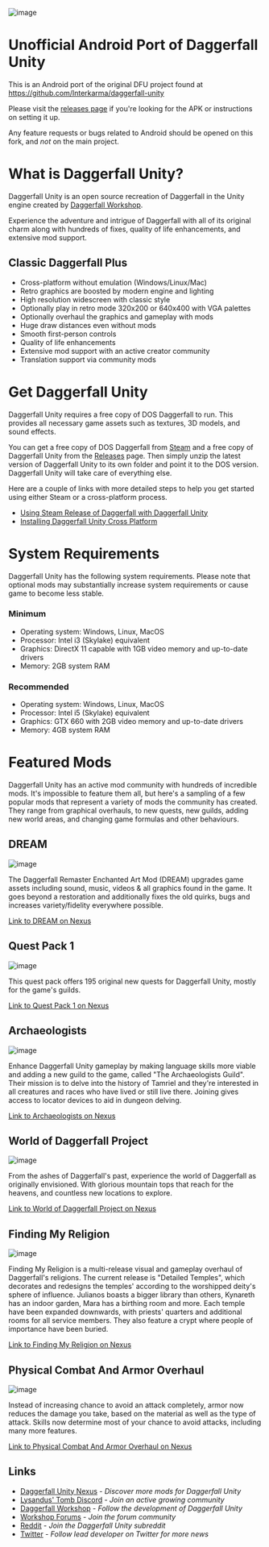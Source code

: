![image](https://github.com/Interkarma/daggerfall-unity/assets/10426244/4f176f9d-6332-47b3-a4d7-317ed8d6b38b)

# Unofficial Android Port of Daggerfall Unity

This is an Android port of the original DFU project found at https://github.com/Interkarma/daggerfall-unity

Please visit the [releases page](https://github.com/Vwing/daggerfall-unity-android/releases) if you're looking for the APK or instructions on setting it up.

Any feature requests or bugs related to Android should be opened on this fork, and *not* on the main project.

# What is Daggerfall Unity?

Daggerfall Unity is an open source recreation of Daggerfall in the Unity engine created by [Daggerfall Workshop](http://www.dfworkshop.net).

Experience the adventure and intrigue of Daggerfall with all of its original charm along with hundreds of fixes, quality of life enhancements, and extensive mod support.

## Classic Daggerfall Plus

+ Cross-platform without emulation (Windows/Linux/Mac)
+ Retro graphics are boosted by modern engine and lighting
+ High resolution widescreen with classic style
+ Optionally play in retro mode 320x200 or 640x400 with VGA palettes
+ Optionally overhaul the graphics and gameplay with mods
+ Huge draw distances even without mods
+ Smooth first-person controls
+ Quality of life enhancements
+ Extensive mod support with an active creator community
+ Translation support via community mods

# Get Daggerfall Unity

Daggerfall Unity requires a free copy of DOS Daggerfall to run. This provides all necessary game assets such as textures, 3D models, and sound effects.

You can get a free copy of DOS Daggerfall from [Steam](https://store.steampowered.com/app/1812390/The_Elder_Scrolls_II_Daggerfall/) and a free copy of Daggerfall Unity from the [Releases](https://github.com/Interkarma/daggerfall-unity/releases) page. Then simply unzip the latest version of Daggerfall Unity to its own folder and point it to the DOS version. Daggerfall Unity will take care of everything else.

Here are a couple of links with more detailed steps to help you get started using either Steam or a cross-platform process.

+ [Using Steam Release of Daggerfall with Daggerfall Unity](https://github.com/Interkarma/daggerfall-unity/wiki/Using-Steam-Release-of-Daggerfall-with-Daggerfall-Unity)
+ [Installing Daggerfall Unity Cross Platform](https://github.com/Interkarma/daggerfall-unity/wiki/Installing-Daggerfall-Unity-Cross-Platform)

# System Requirements

Daggerfall Unity has the following system requirements. Please note that optional mods may substantially increase system requirements or cause game to become less stable.

### Minimum
* Operating system: Windows, Linux, MacOS
* Processor: Intel i3 (Skylake) equivalent
* Graphics: DirectX 11 capable with 1GB video memory and up-to-date drivers
* Memory: 2GB system RAM

### Recommended
* Operating system: Windows, Linux, MacOS
* Processor: Intel i5 (Skylake) equivalent
* Graphics: GTX 660 with 2GB video memory and up-to-date drivers
* Memory: 4GB system RAM

# Featured Mods

Daggerfall Unity has an active mod community with hundreds of incredible mods. It's impossible to feature them all, but here's a sampling of a few popular mods that represent a variety of mods the community has created. They range from graphical overhauls, to new quests, new guilds, adding new world areas, and changing game formulas and other behaviours.

## DREAM

![image](https://github.com/Interkarma/daggerfall-unity/assets/10426244/6a424f3c-f7f1-4def-82e9-98b6486dfc21)

The Daggerfall Remaster Enchanted Art Mod (DREAM) upgrades game assets including sound, music, videos & all graphics found in the game. It goes beyond a restoration and additionally fixes the old quirks, bugs and increases variety/fidelity everywhere possible.

[Link to DREAM on Nexus](https://www.nexusmods.com/daggerfallunity/mods/5)

## Quest Pack 1

![image](https://github.com/Interkarma/daggerfall-unity/assets/10426244/43688bd8-c3b0-42b5-bb64-066d6867ff66)

This quest pack offers 195 original new quests for Daggerfall Unity, mostly for the game's guilds.

[Link to Quest Pack 1 on Nexus](https://www.nexusmods.com/daggerfallunity/mods/2)

## Archaeologists

![image](https://github.com/Interkarma/daggerfall-unity/assets/10426244/282aa3a9-1662-49d9-9319-a9358775ea33)

Enhance Daggerfall Unity gameplay by making language skills more viable and adding a new guild to the game, called "The Archaeologists Guild". Their mission is to delve into the history of Tamriel and they're interested in all creatures and races who have lived or still live there. Joining gives access to locator devices to aid in dungeon delving.

[Link to Archaeologists on Nexus](https://www.nexusmods.com/daggerfallunity/mods/14)

## World of Daggerfall Project

![image](https://github.com/Interkarma/daggerfall-unity/assets/10426244/c3909d99-9ce4-4c41-8aaf-ee7dce49a6d7)

From the ashes of Daggerfall's past, experience the world of Daggerfall as originally envisioned. With glorious mountain tops that reach for the heavens, and countless new locations to explore.

[Link to World of Daggerfall Project on Nexus](https://www.nexusmods.com/daggerfallunity/mods/249)

## Finding My Religion

![image](https://github.com/Interkarma/daggerfall-unity/assets/10426244/995ae53d-eb99-451f-942c-931dd31dc85c)

Finding My Religion is a multi-release visual and gameplay overhaul of Daggerfall's religions. The current release is "Detailed Temples", which decorates and redesigns the temples' according to the worshipped deity's sphere of influence. Julianos boasts a bigger library than others, Kynareth has an indoor garden, Mara has a birthing room and more. Each temple have been expanded downwards,  with priests' quarters and additional rooms for all service members. They also feature a crypt where people of importance have been buried.

[Link to Finding My Religion on Nexus](https://www.nexusmods.com/daggerfallunity/mods/344)

## Physical Combat And Armor Overhaul

![image](https://github.com/Interkarma/daggerfall-unity/assets/10426244/35bc2fb2-5b3d-401d-b3cb-806a59241014)

Instead of increasing chance to avoid an attack completely, armor now reduces the damage you take, based on the material as well as the type of attack. Skills now determine most of your chance to avoid attacks, including many more features.

[Link to Physical Combat And Armor Overhaul on Nexus](https://www.nexusmods.com/daggerfallunity/mods/76)

## Links

+ [Daggerfall Unity Nexus](https://www.nexusmods.com/daggerfallunity) - *Discover more mods for Daggerfall Unity*
+ [Lysandus' Tomb Discord](https://discord.gg/rn95kxPGpg) - *Join an active growing community*
+ [Daggerfall Workshop](http://www.dfworkshop.net/) - *Follow the development of Daggerfall Unity*
+ [Workshop Forums](http://forums.dfworkshop.net/) - *Join the forum community*
+ [Reddit](https://www.reddit.com/r/daggerfallunity) - *Join the Daggerfall Unity subreddit*
+ [Twitter](https://twitter.com/gav_clayton) - *Follow lead developer on Twitter for more news*
